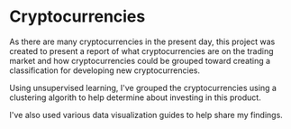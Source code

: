 # Cryptocurrencies
As there are many cryptocurrencies in the present day, this project was created to present a report of what cryptocurrencies are on the trading market and how cryptocurrencies could be grouped toward creating a classification for developing new cryptocurrencies.

Using unsupervised learning, I've grouped the cryptocurrencies using a clustering algorith to help determine about investing in this product.

I've also used various data visualization guides to help share my findings.
